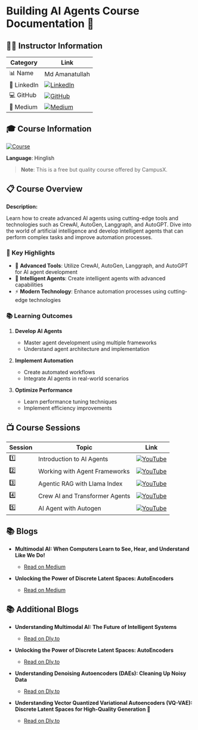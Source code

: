 # Building AI Agents Course Documentation 🤖

## 👨‍🏫 Instructor Information 

| Category | Link |
|----------|------|
| 📊 Name | Md Amanatullah |
| 📱 LinkedIn | [![LinkedIn](https://img.shields.io/badge/LinkedIn-Connect-blue)](https://www.linkedin.com/in/md-amanatullah12345/) |
| 💻 GitHub | [![GitHub](https://img.shields.io/badge/GitHub-Follow-black)](https://github.com/Aman78695) |
| 📝 Medium | [![Medium](https://img.shields.io/badge/Medium-Follow-green)](https://medium.com/@amanatulla1606) |


## 🎓 Course Information

[![Course](https://img.shields.io/badge/CampusX-Building_AI_Agents-orange)](https://learnwith.campusx.in/courses/Building-AI-Agents-663d25be012c994c18513e70)

**Language**: Hinglish

> **Note**: This is a free but quality course offered by CampusX.

## 📋 Course Overview
**Description:**

Learn how to create advanced AI agents using cutting-edge tools and technologies such as CrewAI, AutoGen, Langgraph, and AutoGPT. Dive into the world of artificial intelligence and develop intelligent agents that can perform complex tasks and improve automation processes.
### 🎯 Key Highlights

- 🔧 **Advanced Tools**: Utilize CrewAI, AutoGen, Langgraph, and AutoGPT for AI agent development
- 🤖 **Intelligent Agents**: Create intelligent agents with advanced capabilities
- ⚡ **Modern Technology**: Enhance automation processes using cutting-edge technologies

### 📚 Learning Outcomes

1. **Develop AI Agents**
   - Master agent development using multiple frameworks
   - Understand agent architecture and implementation

2. **Implement Automation**
   - Create automated workflows
   - Integrate AI agents in real-world scenarios

3. **Optimize Performance**
   - Learn performance tuning techniques
   - Implement efficiency improvements

## 📺 Course Sessions

| Session | Topic | Link |
|---------|-------|------|
| 1️⃣ | Introduction to AI Agents | [![YouTube](https://img.shields.io/badge/YouTube-Video-red)](https://youtu.be/X74sCWjEFCo?si=jtJuq90mR9gf5ABo) |
| 2️⃣ | Working with Agent Frameworks | [![YouTube](https://img.shields.io/badge/YouTube-Video-red)](https://youtu.be/X74sCWjEFCo?si=BHbErHpzMnsHgGcJ) |
| 3️⃣ | Agentic RAG with Llama Index | [![YouTube](https://img.shields.io/badge/YouTube-Video-red)](https://youtu.be/sQrDm6Kj5iM?si=RBwZ1wB132jTXS65) |
| 4️⃣ | Crew AI and Transformer Agents | [![YouTube](https://img.shields.io/badge/YouTube-Video-red)](https://youtu.be/YgIVPctRyfE?si=NtMdGJhfn-X0PTuJ) |
| 5️⃣ | AI Agent with Autogen | [![YouTube](https://img.shields.io/badge/YouTube-Video-red)](https://youtu.be/tx2VMzgmt0o?si=NmkheMWWHjv1VDtb) |

## 📚 Blogs

- **Multimodal AI: When Computers Learn to See, Hear, and Understand Like We Do!**
   - [Read on Medium](https://medium.com/@yash.kavaiya3/multimodal-ai-when-computers-learn-to-see-hear-and-understand-like-we-do-c5747897eb47)

- **Unlocking the Power of Discrete Latent Spaces: AutoEncoders**
   - [Read on Medium](https://medium.com/@yash.kavaiya3/unlocking-the-power-of-discrete-latent-spaces-autoencoders-48cc462fac92)

## 📚 Additional Blogs

- **Understanding Multimodal AI: The Future of Intelligent Systems**
   - [Read on Dly.to](https://dly.to/VG9z79HudnE)

- **Unlocking the Power of Discrete Latent Spaces: AutoEncoders**
   - [Read on Dly.to](https://dly.to/GBd7PVrCI6A)

- **Understanding Denoising Autoencoders (DAEs): Cleaning Up Noisy Data**
   - [Read on Dly.to](https://dly.to/Bv6ck2sALVx)

- **Understanding Vector Quantized Variational Autoencoders (VQ-VAE): Discrete Latent Spaces for High-Quality Generation 🎨**
   - [Read on Dly.to](https://dly.to/GvQFpCY2JPq)

